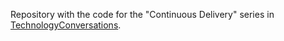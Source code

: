 Repository with the code for the "Continuous Delivery" series in [TechnologyConversations](http://technologyconversations.com/). 